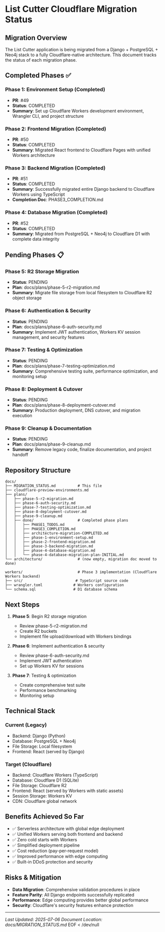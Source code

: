 # List Cutter Cloudflare Migration Status

## Migration Overview

The List Cutter application is being migrated from a Django + PostgreSQL + Neo4j stack to a fully Cloudflare-native architecture. This document tracks the status of each migration phase.

## Completed Phases ✅

### Phase 1: Environment Setup (Completed)
- **PR**: #49
- **Status**: COMPLETED
- **Summary**: Set up Cloudflare Workers development environment, Wrangler CLI, and project structure

### Phase 2: Frontend Migration (Completed)
- **PR**: #50
- **Status**: COMPLETED
- **Summary**: Migrated React frontend to Cloudflare Pages with unified Workers architecture

### Phase 3: Backend Migration (Completed)
- **PR**: #51
- **Status**: COMPLETED
- **Summary**: Successfully migrated entire Django backend to Cloudflare Workers using TypeScript
- **Completion Doc**: PHASE3_COMPLETION.md

### Phase 4: Database Migration (Completed)
- **PR**: #52
- **Status**: COMPLETED
- **Summary**: Migrated from PostgreSQL + Neo4j to Cloudflare D1 with complete data integrity

## Pending Phases 📋

### Phase 5: R2 Storage Migration
- **Status**: PENDING
- **Plan**: docs/plans/phase-5-r2-migration.md
- **Summary**: Migrate file storage from local filesystem to Cloudflare R2 object storage

### Phase 6: Authentication & Security
- **Status**: PENDING
- **Plan**: docs/plans/phase-6-auth-security.md
- **Summary**: Implement JWT authentication, Workers KV session management, and security features

### Phase 7: Testing & Optimization
- **Status**: PENDING
- **Plan**: docs/plans/phase-7-testing-optimization.md
- **Summary**: Comprehensive testing suite, performance optimization, and monitoring setup

### Phase 8: Deployment & Cutover
- **Status**: PENDING
- **Plan**: docs/plans/phase-8-deployment-cutover.md
- **Summary**: Production deployment, DNS cutover, and migration execution

### Phase 9: Cleanup & Documentation
- **Status**: PENDING
- **Plan**: docs/plans/phase-9-cleanup.md
- **Summary**: Remove legacy code, finalize documentation, and project handoff

## Repository Structure

```
docs/
├── MIGRATION_STATUS.md          # This file
├── cloudflare-preview-environments.md
├── plans/
│   ├── phase-5-r2-migration.md
│   ├── phase-6-auth-security.md
│   ├── phase-7-testing-optimization.md
│   ├── phase-8-deployment-cutover.md
│   ├── phase-9-cleanup.md
│   ├── done/                    # Completed phase plans
│   │   ├── PHASE1_TODOS.md
│   │   ├── PHASE3_COMPLETION.md
│   │   ├── architecture-migration-COMPLETED.md
│   │   ├── phase-1-environment-setup.md
│   │   ├── phase-2-frontend-migration.md
│   │   ├── phase-3-backend-migration.md
│   │   ├── phase-4-database-migration.md
│   │   └── phase-4-database-migration-plan-INITIAL.md
└── architecture/                # (now empty, migration doc moved to done)

workers/                         # Phase 3 implementation (Cloudflare Workers backend)
├── src/                        # TypeScript source code
├── wrangler.toml              # Workers configuration
└── schema.sql                 # D1 database schema
```

## Next Steps

1. **Phase 5**: Begin R2 storage migration
   - Review phase-5-r2-migration.md
   - Create R2 buckets
   - Implement file upload/download with Workers bindings

2. **Phase 6**: Implement authentication & security
   - Review phase-6-auth-security.md
   - Implement JWT authentication
   - Set up Workers KV for sessions

3. **Phase 7**: Testing & optimization
   - Create comprehensive test suite
   - Performance benchmarking
   - Monitoring setup

## Technical Stack

### Current (Legacy)
- Backend: Django (Python)
- Database: PostgreSQL + Neo4j
- File Storage: Local filesystem
- Frontend: React (served by Django)

### Target (Cloudflare)
- Backend: Cloudflare Workers (TypeScript)
- Database: Cloudflare D1 (SQLite)
- File Storage: Cloudflare R2
- Frontend: React (served by Workers with static assets)
- Session Storage: Workers KV
- CDN: Cloudflare global network

## Benefits Achieved So Far

- ✅ Serverless architecture with global edge deployment
- ✅ Unified Workers serving both frontend and backend
- ✅ Zero cold starts with Workers
- ✅ Simplified deployment pipeline
- ✅ Cost reduction (pay-per-request model)
- ✅ Improved performance with edge computing
- ✅ Built-in DDoS protection and security

## Risks & Mitigation

- **Data Migration**: Comprehensive validation procedures in place
- **Feature Parity**: All Django endpoints successfully replicated
- **Performance**: Edge computing provides better global performance
- **Security**: Cloudflare's security features enhance protection

---

*Last Updated: 2025-07-06*
*Document Location: docs/MIGRATION_STATUS.md*
EOF < /dev/null